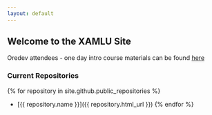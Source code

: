 ```yaml
---
layout: default
---
```


## Welcome to the XAMLU Site

Oredev attendees - one day intro course materials can be found [here](./one-day-intro/readme.md)

### Current Repositories

{% for repository in site.github.public_repositories %}
  * [{{ repository.name }}]({{ repository.html_url }})
{% endfor %}